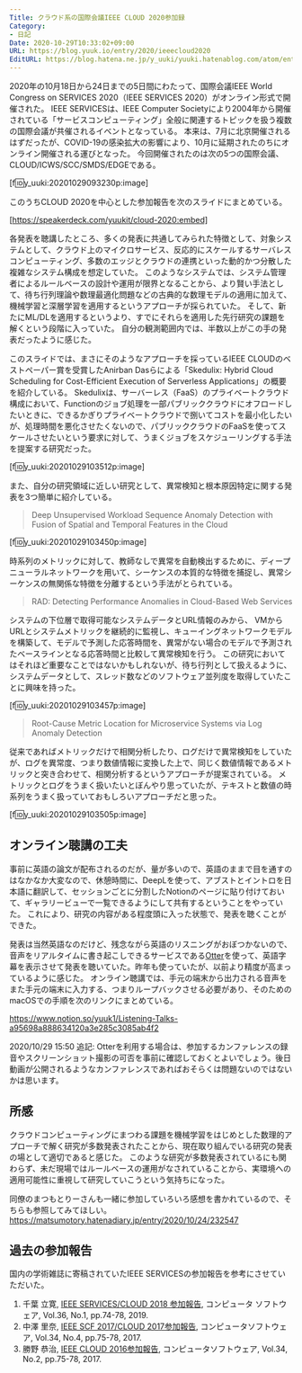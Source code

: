 ```yaml
---
Title: クラウド系の国際会議IEEE CLOUD 2020参加録
Category:
- 日記
Date: 2020-10-29T10:33:02+09:00
URL: https://blog.yuuk.io/entry/2020/ieeecloud2020
EditURL: https://blog.hatena.ne.jp/y_uuki/yuuki.hatenablog.com/atom/entry/26006613646455204
---
```


2020年の10月18日から24日までの5日間にわたって、国際会議IEEE World Congress on SERVICES 2020（IEEE SERVICES 2020）がオンライン形式で開催された。
IEEE SERVICESは、IEEE Computer Societyにより2004年から開催されている「サービスコンピューティング」全般に関連するトピックを扱う複数の国際会議が共催されるイベントとなっている。
本来は、7月に北京開催されるはずだったが、COVID-19の感染拡大の影響により、10月に延期されたのちにオンライン開催される運びとなった。
今回開催されたのは次の5つの国際会議、CLOUD/ICWS/SCC/SMDS/EDGEである。

[f:id:y_uuki:20201029093230p:image]

このうちCLOUD 2020を中心とした参加報告を次のスライドにまとめている。

[https://speakerdeck.com/yuukit/cloud-2020:embed]

各発表を聴講したところ、多くの発表に共通してみられた特徴として、対象システムとして、クラウド上のマイクロサービス、反応的にスケールするサーバレスコンピューティング、多数のエッジとクラウドの連携といった動的かつ分散した複雑なシステム構成を想定していた。
このようなシステムでは、システム管理者によるルールベースの設計や運用が限界となることから、より賢い手法として、待ち行列理論や数理最適化問題などの古典的な数理モデルの適用に加えて、機械学習と深層学習を適用するというアプローチが採られていた。
そして、新たにML/DLを適用するというより、すでにそれらを適用した先行研究の課題を解くという段階に入っていた。
自分の観測範囲内では、半数以上がこの手の発表だったように感じた。

このスライドでは、まさにそのようなアプローチを採っているIEEE CLOUDのベストペーパー賞を受賞したAnirban Dasらによる「Skedulix: Hybrid Cloud Scheduling for Cost-Efficient Execution of Serverless Applications」の概要を紹介している。
Skedulixは、サーバーレス（FaaS）のプライベートクラウド構成において、Functionのジョブ処理を一部パブリッククラウドにオフロードしたいときに、できるかぎりプライベートクラウドで捌いてコストを最小化したいが、処理時間を悪化させたくないので、パブリッククラウドのFaaSを使ってスケールさせたいという要求に対して、うまくジョブをスケジューリングする手法を提案する研究だった。

[f:id:y_uuki:20201029103512p:image]

また、自分の研究領域に近しい研究として、異常検知と根本原因特定に関する発表を3つ簡単に紹介している。

> Deep Unsupervised Workload Sequence Anomaly Detection with Fusion of Spatial and Temporal Features in the Cloud

[f:id:y_uuki:20201029103450p:image]

時系列のメトリックに対して、教師なしで異常を自動検出するために、ディープニューラルネットワークを用いて、シーケンスの本質的な特徴を捕捉し、異常シーケンスの無関係な特徴を分離するという手法がとられている。

> RAD: Detecting Performance Anomalies in Cloud-Based Web Services

システムの下位層で取得可能なシステムデータとURL情報のみから、 VMからURLとシステムメトリックを継続的に監視し、キューイングネットワークモデルを構築して、モデルで予測した応答時間を、異常がない場合のモデルで予測されたベースラインとなる応答時間と比較して異常検知を行う。
この研究においてはそれほど重要なことではないかもしれないが、待ち行列として扱えるように、システムデータとして、スレッド数などのソフトウェア並列度を取得していたことに興味を持った。

[f:id:y_uuki:20201029103457p:image]

> Root-Cause Metric Location for Microservice Systems via Log Anomaly Detection

従来であればメトリックだけで相関分析したり、ログだけで異常検知をしていたが、ログを異常度、つまり数値情報に変換した上で、同じく数値情報であるメトリックと突き合わせて、相関分析するというアプローチが提案されている。
メトリックとログをうまく扱いたいとぼんやり思っていたが、テキストと数値の時系列をうまく扱っていておもしろいアプローチだと思った。

[f:id:y_uuki:20201029103505p:image]

## オンライン聴講の工夫

事前に英語の論文が配布されるのだが、量が多いので、英語のままで目を通すのはなかなか大変なので、休憩時間に、DeepLを使って、アブストとイントロを日本語に翻訳して、セッションごとに分割したNotionのページに貼り付けておいて、ギャラリービューで一覧できるようにして共有するということをやっていた。
これにより、研究の内容がある程度頭に入った状態で、発表を聴くことができた。

発表は当然英語なのだけど、残念ながら英語のリスニングがおぼつかないので、音声をリアルタイムに書き起こしできるサービスである[Otter](https://otter.ai/)を使って、英語字幕を表示させて発表を聴いていた。昨年も使っていたが、以前より精度が高まっているように感じた。
オンライン聴講では、手元の端末から出力される音声をまた手元の端末に入力する、つまりループバックさせる必要があり、そのためのmacOSでの手順を次のリンクにまとめている。

<https://www.notion.so/yuuk1/Listening-Talks-a95698a888634120a3e285c3085ab4f2>

2020/10/29 15:50 追記: Otterを利用する場合は、参加するカンファレンスの録音やスクリーンショット撮影の可否を事前に確認しておくとよいでしょう。後日動画が公開されるようなカンファレンスであればおそらくは問題ないのではないかは思います。 

## 所感

クラウドコンピューティングにまつわる課題を機械学習をはじめとした数理的アプローチで解く研究が多数発表されたことから、現在取り組んでいる研究の発表の場として適切であると感じた。
このような研究が多数発表されているにも関わらず、未だ現場ではルールベースの運用がなされていることから、実環境への適用可能性に重視して研究していこうという気持ちになった。

同僚のまつもとりーさんも一緒に参加していろいろ感想を書かれているので、そちらも参照してみてほしい。
<https://matsumotory.hatenadiary.jp/entry/2020/10/24/232547>

## 過去の参加報告

国内の学術雑誌に寄稿されていたIEEE SERVICESの参加報告を参考にさせていただいた。

1. 千葉 立寛, [IEEE SERVICES/CLOUD 2018 参加報告](https://www.jstage.jst.go.jp/article/jssst/36/1/36_74/_pdf), コンピュータ ソフトウェア, Vol.36, No.1, pp.74-78, 2019.
1. 中澤 里奈, [IEEE SCF 2017/CLOUD 2017参加報告](https://www.jstage.jst.go.jp/article/jssst/34/4/34_4_75/_pdf), コンピュータソフトウェア, Vol.34, No.4, pp.75-78, 2017.
1. 勝野 恭治, [IEEE CLOUD 2016参加報告](https://www.jstage.jst.go.jp/article/jssst/34/2/34_2_75/_pdf), コンピュータソフトウェア, Vol.34, No.2, pp.75-78, 2017.
